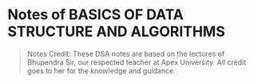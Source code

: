 # Notes of BASICS OF DATA STRUCTURE AND ALGORITHMS 

> Notes Credit: These DSA notes are based on the lectures of Bhupendra Sir, our respected teacher at Apex University. All credit goes to her for the knowledge and guidance.

